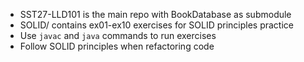 - SST27-LLD101 is the main repo with BookDatabase as submodule
- SOLID/ contains ex01-ex10 exercises for SOLID principles practice
- Use `javac` and `java` commands to run exercises
- Follow SOLID principles when refactoring code